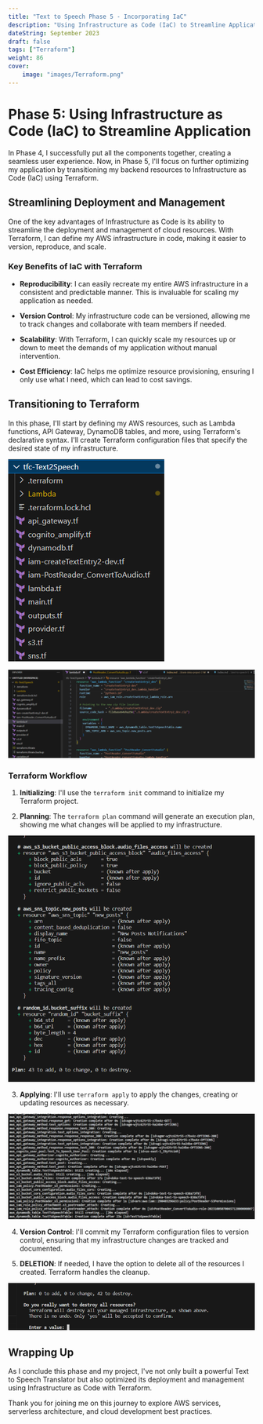 ```yaml
---
title: "Text to Speech Phase 5 - Incorporating IaC"
description: "Using Infrastructure as Code (IaC) to Streamline Application."
dateString: September 2023
draft: false
tags: ["Terraform"]
weight: 86
cover:
    image: "images/Terraform.png"
---
```


# Phase 5: Using Infrastructure as Code (IaC) to Streamline Application

In Phase 4, I successfully put all the components together, creating a seamless user experience. Now, in Phase 5, I'll focus on further optimizing my application by transitioning my backend resources to Infrastructure as Code (IaC) using Terraform.

## Streamlining Deployment and Management

One of the key advantages of Infrastructure as Code is its ability to streamline the deployment and management of cloud resources. With Terraform, I can define my AWS infrastructure in code, making it easier to version, reproduce, and scale.

### Key Benefits of IaC with Terraform

- **Reproducibility**: I can easily recreate my entire AWS infrastructure in a consistent and predictable manner. This is invaluable for scaling my application as needed.

- **Version Control**: My infrastructure code can be versioned, allowing me to track changes and collaborate with team members if needed.

- **Scalability**: With Terraform, I can quickly scale my resources up or down to meet the demands of my application without manual intervention.

- **Cost Efficiency**: IaC helps me optimize resource provisioning, ensuring I only use what I need, which can lead to cost savings.

## Transitioning to Terraform

In this phase, I'll start by defining my AWS resources, such as Lambda functions, API Gateway, DynamoDB tables, and more, using Terraform's declarative syntax. I'll create Terraform configuration files that specify the desired state of my infrastructure.

![Lambda](images/tf-files.png)

![Lambda](images/code-example.png)



### Terraform Workflow

1. **Initializing**: I'll use the `terraform init` command to initialize my Terraform project.

2. **Planning**: The `terraform plan` command will generate an execution plan, showing me what changes will be applied to my infrastructure.

![Lambda](images/terraform-plan.png)

3. **Applying**: I'll use `terraform apply` to apply the changes, creating or updating resources as necessary.

![Lambda](images/terraform-apply.png)

4. **Version Control**: I'll commit my Terraform configuration files to version control, ensuring that my infrastructure changes are tracked and documented.

5. **DELETION**: If needed, I have the option to delete all of the resources I created. Terraform handles the cleanup.

![Lambda](images/terraform-destroy.png)

## Wrapping Up

As I conclude this phase and my project, I've not only built a powerful Text to Speech Translator but also optimized its deployment and management using Infrastructure as Code with Terraform.

Thank you for joining me on this journey to explore AWS services, serverless architecture, and cloud development best practices.
